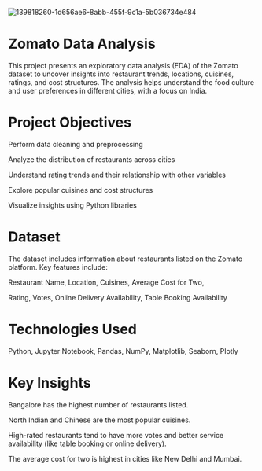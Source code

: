 ![139818260-1d656ae6-8abb-455f-9c1a-5b036734e484](https://github.com/user-attachments/assets/fad70dc4-9911-47f3-835b-2d5c4d213cfe)

# Zomato Data Analysis
This project presents an exploratory data analysis (EDA) of the Zomato dataset to uncover insights into restaurant trends, locations, cuisines, ratings, and cost structures. The analysis helps understand the food culture and user preferences in different cities, with a focus on India.

# Project Objectives
Perform data cleaning and preprocessing

Analyze the distribution of restaurants across cities

Understand rating trends and their relationship with other variables

Explore popular cuisines and cost structures

Visualize insights using Python libraries

# Dataset
The dataset includes information about restaurants listed on the Zomato platform. Key features include:

Restaurant Name, Location, Cuisines, Average Cost for Two,

Rating, Votes, Online Delivery Availability, Table Booking Availability

# Technologies Used
Python, Jupyter Notebook, Pandas, NumPy, Matplotlib, Seaborn, Plotly

# Key Insights
Bangalore has the highest number of restaurants listed.

North Indian and Chinese are the most popular cuisines.

High-rated restaurants tend to have more votes and better service availability (like table booking or online delivery).

The average cost for two is highest in cities like New Delhi and Mumbai.
